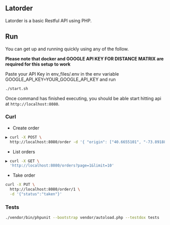 Latorder
-------------
Latorder is a basic Restful API using PHP.

## Run

You can get up and running quickly using any of the follow.



**Please note that docker and GOOGLE API KEY FOR DISTANCE MATRIX are required for this setup to work**

Paste your API Key in env_files/.env in the env variable GOOGLE_API_KEY=YOUR_GOOGLE_API_KEY and run 

```bash
./start.sh
```

Once command has finished executing, you should be able start hitting api at `http://localhost:8080`.

### Curl

- Create order

```bash
▶ curl -X POST \
  http://localhost:8080/order -d '{ "origin": ["40.6655101", "-73.89188969999998"], "destination": ["40.6905615", "-73.9976592"] }'

```

- List orders

```bash
▶ curl -X GET \
  'http://localhost:8080/orders?page=1&limit=10' 
```

- Take order

```bash
curl -X PUT \
  http://localhost:8080/order/1 \
  -d '{"status":"taken"}'
```
### Tests
```bash
./vendor/bin/phpunit --bootstrap vendor/autoload.php --testdox tests
```
